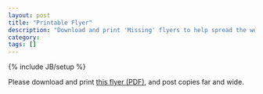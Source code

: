 ```yaml
---
layout: post
title: "Printable Flyer"
description: "Download and print 'Missing' flyers to help spread the word"
category: 
tags: []
---
```

{% include JB/setup %}

Please download and print [this flyer (PDF)][flyer], and post copies far and wide.

[flyer]: /i/noodlesflyer.pdf "Missing flyer (PDF) for Lisa Hayden"
